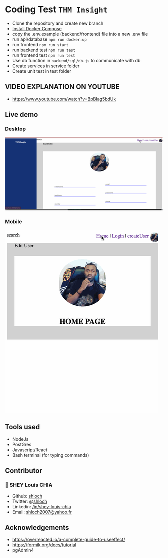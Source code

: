 # Coding Test `THM Insight`

- Clone the repository and create new branch
- [Install Docker Compose](https://docs.docker.com/compose/install/)
- copy the .env.example (backend/frontend) file into a new .env file
- run api/database `npm run docker:up`
- run frontend `npm run start`
- run backend test `npm run test`
- run frontend test `npm run test`
- Use db function in `backend/sql/db.js` to communicate with db
- Create services in service folder
- Create unit test in test folder

## VIDEO EXPLANATION ON YOUTUBE

- https://www.youtube.com/watch?v=BpBIag5bdUk

## Live demo

### Desktop
![alt text](https://github.com/shloch/THMInsight_project/blob/dev/screenshots/THMI2.gif)

### Mobile
![alt text](https://github.com/shloch/THMInsight_project/blob/dev/screenshots/THMI_mobile.gif)

## Tools used

- NodeJs
- PostGres
- Javascript/React
- Bash terminal (for typing commands)

## Contributor

### 👤 **SHEY Louis CHIA**

- Github: [shloch](https://github.com/shloch)
- Twitter: [@shloch](https://twitter.com/shloch)
- Linkedin: [/in/shey-louis-chia](https://www.linkedin.com/in/shey-louis-chia)
- Email: shloch2007@yahoo.fr


## Acknowledgements
- https://overreacted.io/a-complete-guide-to-useeffect/
- https://formik.org/docs/tutorial
- pgAdmin4